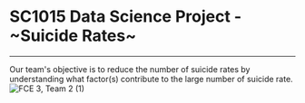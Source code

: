 # SC1015 Data Science Project - ~Suicide Rates~
----------------
Our team's objective is to reduce the number of suicide rates by understanding what factor(s) contribute to the large number of suicide rate.
![FCE 3, Team 2 (1)](https://github.com/UsamaBafana/SC1015/assets/63994902/8ca7f055-36c0-4021-9da0-91032c290ed6)
